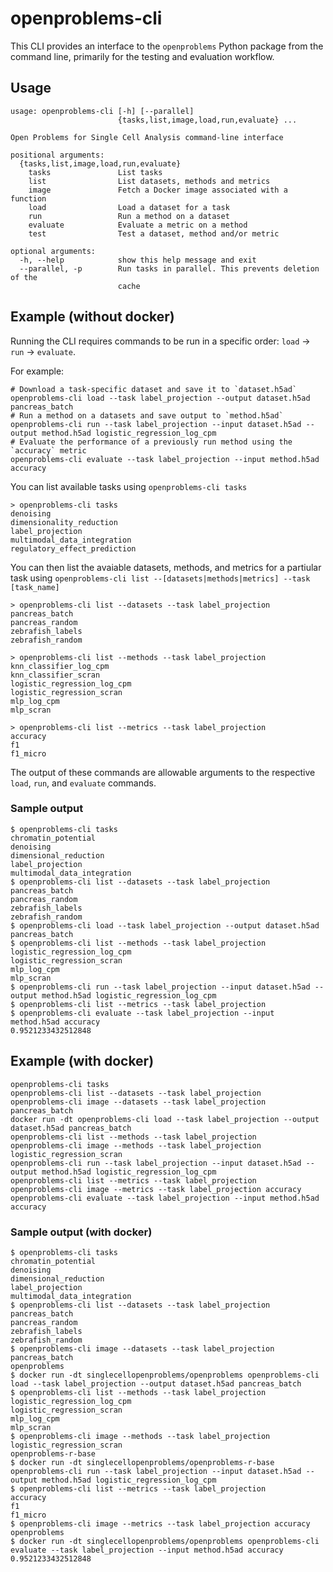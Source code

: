 # openproblems-cli

This CLI provides an interface to the `openproblems` Python package from the command
line, primarily for the testing and evaluation workflow.

## Usage

```text
usage: openproblems-cli [-h] [--parallel]
                        {tasks,list,image,load,run,evaluate} ...

Open Problems for Single Cell Analysis command-line interface

positional arguments:
  {tasks,list,image,load,run,evaluate}
    tasks               List tasks
    list                List datasets, methods and metrics
    image               Fetch a Docker image associated with a function
    load                Load a dataset for a task
    run                 Run a method on a dataset
    evaluate            Evaluate a metric on a method
    test                Test a dataset, method and/or metric

optional arguments:
  -h, --help            show this help message and exit
  --parallel, -p        Run tasks in parallel. This prevents deletion of the
                        cache
```

## Example (without docker)

Running the CLI requires commands to be run in a specific order: `load` -> `run` ->
`evaluate`.

For example:

<!-- markdownlint-disable MD013 -->
```shell
# Download a task-specific dataset and save it to `dataset.h5ad`
openproblems-cli load --task label_projection --output dataset.h5ad pancreas_batch
# Run a method on a datasets and save output to `method.h5ad`
openproblems-cli run --task label_projection --input dataset.h5ad --output method.h5ad logistic_regression_log_cpm
# Evaluate the performance of a previously run method using the `accuracy` metric
openproblems-cli evaluate --task label_projection --input method.h5ad accuracy
```
<!-- markdownlint-enable MD013 -->

You can list available tasks using `openproblems-cli tasks`

```shell
> openproblems-cli tasks
denoising
dimensionality_reduction
label_projection
multimodal_data_integration
regulatory_effect_prediction
```

You can then list the avaiable datasets, methods, and metrics for a partiular task using
`openproblems-cli list --[datasets|methods|metrics] --task [task_name]`

```shell
> openproblems-cli list --datasets --task label_projection
pancreas_batch
pancreas_random
zebrafish_labels
zebrafish_random

> openproblems-cli list --methods --task label_projection
knn_classifier_log_cpm
knn_classifier_scran
logistic_regression_log_cpm
logistic_regression_scran
mlp_log_cpm
mlp_scran

> openproblems-cli list --metrics --task label_projection
accuracy
f1
f1_micro
```

The output of these commands are allowable arguments to the respective `load`, `run`,
and `evaluate` commands.

### Sample output

<!-- markdownlint-disable MD013 -->
```shell
$ openproblems-cli tasks
chromatin_potential
denoising
dimensional_reduction
label_projection
multimodal_data_integration
$ openproblems-cli list --datasets --task label_projection
pancreas_batch
pancreas_random
zebrafish_labels
zebrafish_random
$ openproblems-cli load --task label_projection --output dataset.h5ad pancreas_batch
$ openproblems-cli list --methods --task label_projection
logistic_regression_log_cpm
logistic_regression_scran
mlp_log_cpm
mlp_scran
$ openproblems-cli run --task label_projection --input dataset.h5ad --output method.h5ad logistic_regression_log_cpm
$ openproblems-cli list --metrics --task label_projection
$ openproblems-cli evaluate --task label_projection --input method.h5ad accuracy
0.9521233432512848
```
<!-- markdownlint-enable MD013 -->

## Example (with docker)

<!-- markdownlint-disable MD013 -->
```shell
openproblems-cli tasks
openproblems-cli list --datasets --task label_projection
openproblems-cli image --datasets --task label_projection pancreas_batch
docker run -dt openproblems-cli load --task label_projection --output dataset.h5ad pancreas_batch
openproblems-cli list --methods --task label_projection
openproblems-cli image --methods --task label_projection logistic_regression_scran
openproblems-cli run --task label_projection --input dataset.h5ad --output method.h5ad logistic_regression_log_cpm
openproblems-cli list --metrics --task label_projection
openproblems-cli image --metrics --task label_projection accuracy
openproblems-cli evaluate --task label_projection --input method.h5ad accuracy
```
<!-- markdownlint-enable MD013 -->

### Sample output (with docker)

<!-- markdownlint-disable MD013 -->
```shell
$ openproblems-cli tasks
chromatin_potential
denoising
dimensional_reduction
label_projection
multimodal_data_integration
$ openproblems-cli list --datasets --task label_projection
pancreas_batch
pancreas_random
zebrafish_labels
zebrafish_random
$ openproblems-cli image --datasets --task label_projection pancreas_batch
openproblems
$ docker run -dt singlecellopenproblems/openproblems openproblems-cli load --task label_projection --output dataset.h5ad pancreas_batch
$ openproblems-cli list --methods --task label_projection
logistic_regression_log_cpm
logistic_regression_scran
mlp_log_cpm
mlp_scran
$ openproblems-cli image --methods --task label_projection logistic_regression_scran
openproblems-r-base
$ docker run -dt singlecellopenproblems/openproblems-r-base openproblems-cli run --task label_projection --input dataset.h5ad --output method.h5ad logistic_regression_log_cpm
$ openproblems-cli list --metrics --task label_projection
accuracy
f1
f1_micro
$ openproblems-cli image --metrics --task label_projection accuracy
openproblems
$ docker run -dt singlecellopenproblems/openproblems openproblems-cli evaluate --task label_projection --input method.h5ad accuracy
0.9521233432512848
```
<!-- markdownlint-enable MD013 -->
